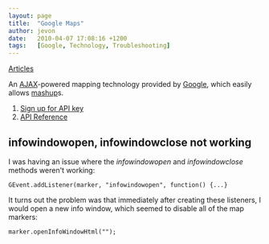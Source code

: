 ```yaml
---
layout: page
title:  "Google Maps"
author: jevon
date:   2010-04-07 17:08:16 +1200
tags:   [Google, Technology, Troubleshooting]
---
```


[Articles](Articles.md)

An [AJAX](AJAX.md)-powered mapping technology provided by [Google](google.md), which easily allows [mashup](mashup.md)s.

1. <a href="http://code.google.com/apis/maps/signup.html">Sign up for API key</a>
1. <a href="http://code.google.com/apis/maps/documentation/reference.html">API Reference</a>

## infowindowopen, infowindowclose not working
I was having an issue where the _infowindowopen_ and _infowindowclose_ methods weren't working:

`GEvent.addListener(marker, "infowindowopen", function() {...}`

It turns out the problem was that immediately after creating these listeners, I would open a new info window, which seemed to disable all of the map markers:

`marker.openInfoWindowHtml("");`
